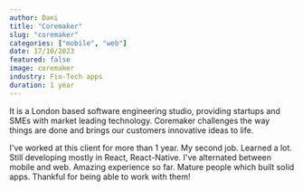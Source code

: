 ```yaml
---
author: Dani
title: "Coremaker"
slug: "coremaker"
categories: ["mobile", "web"]
date: 17/10/2023
featured: false
image: coremaker
industry: Fin-Tech apps
duration: 1 year
---
```


It is a London based software engineering studio, providing startups and SMEs with market leading technology. Coremaker challenges the way things are done and brings our customers innovative ideas to life.

I've worked at this client for more than 1 year. My second job. Learned a lot. Still developing mostly in React, React-Native. I've alternated between mobile and web. Amazing experience so far. Mature people which built solid apps. Thankful for being able to work with them!
